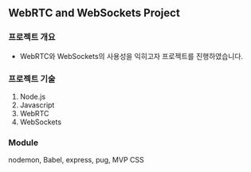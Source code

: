 ## WebRTC and WebSockets Project

### 프로젝트 개요

- WebRTC와 WebSockets의 사용성을 익히고자 프로젝트를 진행하였습니다.

### 프로젝트 기술

1. Node.js
2. Javascript
3. WebRTC
4. WebSockets

### Module

nodemon, Babel, express, pug, MVP CSS
